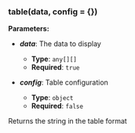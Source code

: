 ### table(data, config = {})

**Parameters:**
- **_data_**: The data to display
  - **Type**: `any[][]`
  - **Required**: `true`

- **_config_**: Table configuration
  - **Type**: `object`
  - **Required**: `false`

Returns the string in the table format
